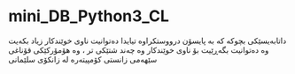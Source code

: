 # mini_DB_Python3_CL
داتابەیسێکی بچوکە کە بە پایسۆن درووستکراوە تیایدا دەتوانیت ناوی خوێندکار زیاد بکەیت وە دەتوانیت بگەڕێیت بۆ ناوی خوێندکار وە چەند شتێکی تر ، وە هۆمۆرکێکی قۆناغی سێهەمی زانستی کۆمپیتەرە لە زانکۆی سلێمانی 
